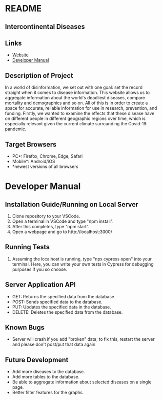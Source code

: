 # README

## Intercontinental Diseases

## Links
- [Website](https://group8-project-inst377.herokuapp.com/)
- [Developer Manual](https://github.com/josephmcccarthy/Group8-Project-INST377/#developer-manual)

## Description of Project
In a world of disinformation, we set out with one goal: set the record straight when it comes to disease information. This website allows us to aggregate information about the world's deadliest diseases, compare mortality and demographics and so on. All of this is in order to create a space for accurate, reliable information for use in research, prevention, and funding. Firstly, we wanted to examine the effects that these disease have on different people in different geographic regions over time, which is especially relevant given the current climate surrounding the Covid-19 pandemic.

## Target Browsers
- PC*: Firefox, Chrome, Edge, Safari
- Mobile*: Android/iOS
- *newest versions of all browsers

# Developer Manual

## Installation Guide/Running on Local Server
1. Clone repository to your VSCode.
2. Open a terminal in VSCode and type "npm install".
3. After this completes, type "npm start".
4. Open a webpage and go to http://localhost:3000/

## Running Tests
1. Assuming the localhost is running, type "npx cypress open" into your terminal. Here, you can write your own tests in Cypress for debugging purposes if you so choose.

## Server Application API
- GET: Returns the specified data from the database.
- POST: Sends specified data to the database.
- PUT: Updates the specified data in the database.
- DELETE: Deletes the specified data from the database.

## Known Bugs
- Server will crash if you add "broken" data; to fix this, restart the server and please don't post/put that data again.

## Future Development
- Add more diseases to the database.
- Add more tables to the database.
- Be able to aggregate information about selected diseases on a single page.
- Better filter features for the graphs.